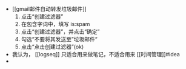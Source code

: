 - [[gmail邮件自动转发垃圾邮件]]  
  1. 点击“创建过滤器”
  2. 在包含字词中，填写 is:spam
  3. 点击“创建过滤器”，并点击“确定”
  4. 勾选“不要将其发送至”垃圾邮件“
  5. 点击“点击创建过滤器”(ok)
- 我认为， [[logseq]] 只适合用来做笔记，不适合用来 [[时间管理]]#idea
-